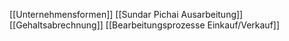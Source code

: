 [[Unternehmensformen]]
[[Sundar Pichai Ausarbeitung]]
[[Gehaltsabrechnung]]
[[Bearbeitungsprozesse Einkauf/Verkauf]]